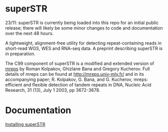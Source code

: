 # superSTR

23/11: superSTR is currently being loaded into this repo for an initial public release; there will likely be some minor changes to code and documentation over the next 48 hours.

A lightweight, alignment-free utility for detecting repeat-containing reads in short-read WGS, WES and RNA-seq data. A preprint describing superSTR is in preparation.

The C99 component of superSTR is a modified and extended version of [mreps](https://github.com/gregorykucherov/mreps) by Roman Kolpakov, Ghizlane Bana and Gregory Kucherov. Full details of mreps can be found at http://mreps.univ-mlv.fr/ and in its accompanying paper; R. Kolpakov, G. Bana, and G. Kucherov, mreps: efficient and flexible detection of tandem repeats in DNA, Nucleic Acid Research, 31 (13), July 1 2003, pp 3672-3678.

# Documentation

[Installing superSTR](docs/INSTALL.md)

